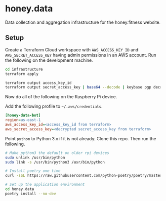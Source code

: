 # honey.data

Data collection and aggregation infrastructure for the honey.fitness website.

## Setup

Create a Terraform Cloud workspace with `AWS_ACCESS_KEY_ID` and `AWS_SECRET_ACCESS_KEY` having admin
permissions in an AWS account. Run the following on the development machine.

```bash
cd infrastructure
terraform apply

terraform output access_key_id
terraform output secret_access_key | base64 --decode | keybase pgp decrypt
```

Now do all of the following on the Raspberry Pi device.

Add the following profile to `~/.aws/credentials`.

```ini
[honey-data-bot]
region=us-east-1
aws_access_key_id=<access_key_id from terraform>
aws_secret_access_key=<decrypted secret_access_key from terraform>
```

Point `python` to Python 3.x if it is not already. Clone this repo. Then run the following.

```bash
# Make python3 the default on older rpi devices
sudo unlink /usr/bin/python
sudo link -s /usr/bin/python3 /usr/bin/python

# Install poetry one time
curl -sSL https://raw.githubusercontent.com/python-poetry/poetry/master/get-poetry.py | python

# Set up the application environment
cd honey.data
poetry install --no-dev
```

